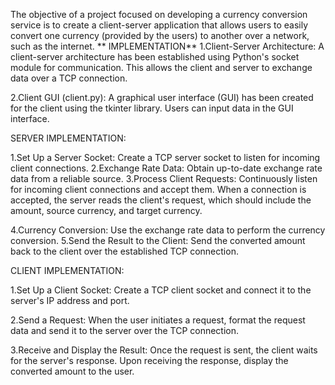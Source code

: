 The objective of a project focused on developing a currency conversion service  is to create a client-server application that allows users to easily convert one currency (provided by the users) to another over a network, such as the internet.
 ** IMPLEMENTATION**
1.Client-Server Architecture:
A client-server architecture has been established using Python's socket module for communication. This allows the client and server to exchange data over a TCP connection.

2.Client GUI (client.py):
A graphical user interface (GUI) has been created for the client using the tkinter library.
Users can input data in the GUI interface.




SERVER IMPLEMENTATION:

1.Set Up a Server Socket: 
    Create a TCP server socket to listen for incoming client connections. 
2.Exchange Rate Data: 
    Obtain up-to-date exchange rate data from a reliable source.
3.Process Client Requests: 
    Continuously listen for incoming client connections and accept them. When a connection is accepted, the server reads the client's request, which should include the amount, source currency, and target currency.

4.Currency Conversion: 
    Use the exchange rate data to perform the currency conversion. 
5.Send the Result to the Client: 
    Send the converted amount back to the client over the established TCP connection.




CLIENT IMPLEMENTATION:

1.Set Up a Client Socket: 
    Create a TCP client socket and connect it to the server's IP address and port.

2.Send a Request: 
    When the user initiates a request, format the request data and send it to the server over the TCP connection.

3.Receive and Display the Result: 
    Once the request is sent, the client waits for the server's response. Upon receiving the response, display the converted amount to the user.



